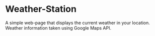 # Weather-Station
A simple web-page that displays the current weather in your location. Weather information taken using Google Maps API.
